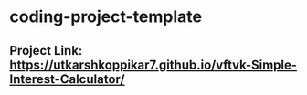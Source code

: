 # coding-project-template

## Project Link: https://utkarshkoppikar7.github.io/vftvk-Simple-Interest-Calculator/
